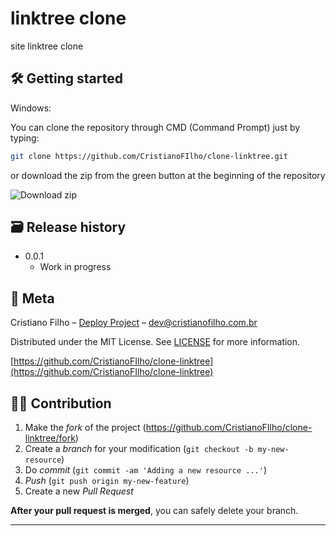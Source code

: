 

# linktree clone

site linktree clone



## 🛠 Getting started

Windows:

You can clone the repository through CMD (Command Prompt) just by typing:

```sh
git clone https://github.com/CristianoFIlho/clone-linktree.git
```

or download the zip from the green button at the beginning of the repository

<img src="https://i.ibb.co/vLF3fCV/2021-03-24-23-53-10-github-com-f3b0db456e69.png" alt="Download zip" border="0">





## 🗃 Release history

- 0.0.1
  - Work in progress

## 📝 Meta

Cristiano Filho – [Deploy Project](https://cristianofilho.com.br/mediasocial.html) – dev@cristianofilho.com.br

Distributed under the MIT License. See [LICENSE](LICENSE) for more information.

[https://github.com/CristianoFIlho/clone-linktree](https://github.com/CristianoFIlho/clone-linktree)

## 🧙‍♂️ Contribution

1. Make the _fork_ of the project (<https://github.com/CristianoFIlho/clone-linktree/fork>)
2. Create a _branch_ for your modification (`git checkout -b my-new-resource`)
3. Do _commit_ (`git commit -am 'Adding a new resource ...'`)
4. _Push_ (`git push origin my-new-feature`)
5. Create a new _Pull Request_

**After your pull request is merged**, you can safely delete your branch.

---


